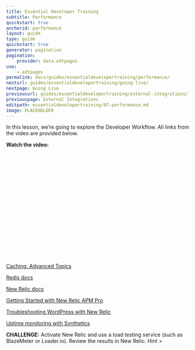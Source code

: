 ```yaml
---
title: Essential Developer Training
subtitle: Performance
quickstart: true
anchorid: performance
layout: guide
type: guide
quickstart: true
generator: pagination
pagination:
    provider: data.edtpages
use:
    - edtpages
permalink: docs/guides/essentialdevelopertraining/performance/
nexturl: guides/essentialdevelopertraining/going-live/
nextpage: Going Live
previousurl: guides/essentialdevelopertraining/external-integrations/
previouspage: External Integrations
editpath: essentialdevelopertraining/07-performance.md
image: PLACEHOLDER
---
```


In this lesson, we’re going to explore the Developer Workflow.
All links from the video are provided below.

**Watch the video:**

<script src="https://fast.wistia.com/embed/medias/j516r0rj88.jsonp" async></script><script src="https://fast.wistia.com/assets/external/E-v1.js" async></script><div class="wistia_responsive_padding" style="padding:56.25% 0 0 0;position:relative;"><div class="wistia_responsive_wrapper" style="height:100%;left:0;position:absolute;top:0;width:100%;"><div class="wistia_embed wistia_async_j516r0rj88 videoFoam=true" style="height:100%;position:relative;width:100%"><div class="wistia_swatch" style="height:100%;left:0;opacity:0;overflow:hidden;position:absolute;top:0;transition:opacity 200ms;width:100%;"><img data-proofer-ignore src="https://fast.wistia.com/embed/medias/j516r0rj88/swatch" style="filter:blur(5px);height:100%;object-fit:contain;width:100%;" alt="" onload="this.parentNode.style.opacity=1;" /></div></div></div></div>


[Caching: Advanced Topics](https://pantheon.io/docs/caching-advanced-topics)

[Redis docs](https://pantheon.io/docs/redis)

[New Relic docs](https://pantheon.io/docs/new-relic/)

[Getting Started with New Relic APM Pro](https://pantheon.io/blog/getting-started-new-relic-apm-pro)

[Troubleshooting WordPress with New Relic](https://pantheon.io/blog/troubleshooting-wordpress-performance-new-relic)

[Uptime monitoring with Synthetics](https://pantheon.io/docs/new-relic/#configure-ping-monitors-for-availability)

**CHALLENGE:**
Activate New Relic and use a load testing service (such as BlazeMeter or Loader.io). Review the results in New Relic. Hint >

